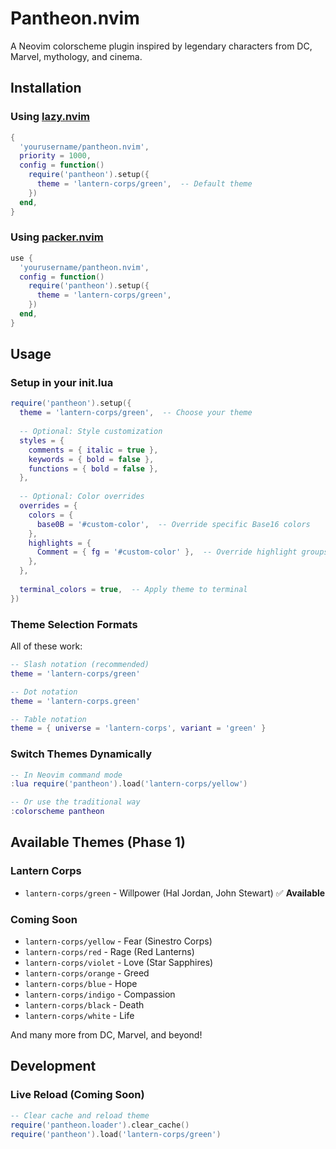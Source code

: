 # Pantheon.nvim

A Neovim colorscheme plugin inspired by legendary characters from DC, Marvel, mythology, and cinema.

## Installation

### Using [lazy.nvim](https://github.com/folke/lazy.nvim)

```lua
{
  'yourusername/pantheon.nvim',
  priority = 1000,
  config = function()
    require('pantheon').setup({
      theme = 'lantern-corps/green',  -- Default theme
    })
  end,
}
```

### Using [packer.nvim](https://github.com/wbthomason/packer.nvim)

```lua
use {
  'yourusername/pantheon.nvim',
  config = function()
    require('pantheon').setup({
      theme = 'lantern-corps/green',
    })
  end,
}
```

## Usage

### Setup in your init.lua

```lua
require('pantheon').setup({
  theme = 'lantern-corps/green',  -- Choose your theme
  
  -- Optional: Style customization
  styles = {
    comments = { italic = true },
    keywords = { bold = false },
    functions = { bold = false },
  },
  
  -- Optional: Color overrides
  overrides = {
    colors = {
      base0B = '#custom-color',  -- Override specific Base16 colors
    },
    highlights = {
      Comment = { fg = '#custom-color' },  -- Override highlight groups
    },
  },
  
  terminal_colors = true,  -- Apply theme to terminal
})
```

### Theme Selection Formats

All of these work:

```lua
-- Slash notation (recommended)
theme = 'lantern-corps/green'

-- Dot notation
theme = 'lantern-corps.green'

-- Table notation
theme = { universe = 'lantern-corps', variant = 'green' }
```

### Switch Themes Dynamically

```lua
-- In Neovim command mode
:lua require('pantheon').load('lantern-corps/yellow')

-- Or use the traditional way
:colorscheme pantheon
```

## Available Themes (Phase 1)

### Lantern Corps
- `lantern-corps/green` - Willpower (Hal Jordan, John Stewart) ✅ **Available**

### Coming Soon
- `lantern-corps/yellow` - Fear (Sinestro Corps)
- `lantern-corps/red` - Rage (Red Lanterns)
- `lantern-corps/violet` - Love (Star Sapphires)
- `lantern-corps/orange` - Greed
- `lantern-corps/blue` - Hope
- `lantern-corps/indigo` - Compassion
- `lantern-corps/black` - Death
- `lantern-corps/white` - Life

And many more from DC, Marvel, and beyond!

## Development

### Live Reload (Coming Soon)

```lua
-- Clear cache and reload theme
require('pantheon.loader').clear_cache()
require('pantheon').load('lantern-corps/green')
```
